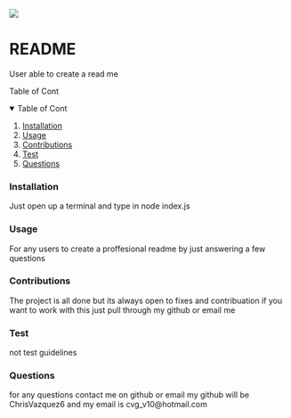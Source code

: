 <img src= "https://img.shields.io/badge/MIT-blue.svg"><h1>README</h1>
<p>User able to create a read me</p>
<p>Table of Cont</p>
<details open='open'>
<summary>Table of Cont</summary>
<ol>
<li><a href='#Installation'>Installation</a></li>
<li><a href='#Usage'>Usage</a></li>
<li><a href='#contributions'>Contributions</a></li>
<li><a href='#test'>Test</a></li>
<li><a href='#questions'>Questions</a></li>
</details>
<h3 id='Installation'>Installation</h3>
<p>Just open up a terminal and type in node index.js</p>

<h3 id='Usage'>Usage</h3>
<p>For any users to create a proffesional readme by just answering a few questions </p>

<h3 id='contributions'>Contributions</h3>
<p>The project is all done but its always open to fixes and contribuation if you want to work with this just pull through my github or email me</p>

<h3 id='test'>Test</h3>
<p>not test guidelines</p>

<h3 id='questions'>Questions</h3>
<p>for any questions contact me on github or email my github will be ChrisVazquez6 and my email is cvg_v10@hotmail.com </p>
